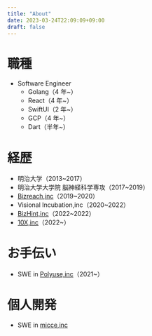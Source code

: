 ```yaml
---
title: "About"
date: 2023-03-24T22:09:09+09:00
draft: false
---
```


# 職種

- Software Engineer
  - Golang（4 年~）
  - React（4 年~）
  - SwiftUI（2 年~）
  - GCP（4 年~）
  - Dart（半年~）

# 経歴

- 明治大学（2013~2017）
- 明治大学大学院 脳神経科学専攻（2017~2019）
- [Bizreach,inc](https://www.bizreach.co.jp/)（2019~2020）
- Visional Incubation,inc（2020~2022）
- [BizHint,inc](https://www.visional.inc/ja/bizhint.html)（2022~2022）
- [10X,inc](https://10x.co.jp/)（2022~）

# お手伝い

- SWE in [Polyuse,inc](https://polyuse.xyz/)（2021~）

# 個人開発

- SWE in [micce,inc](https://micce.super.site/)
